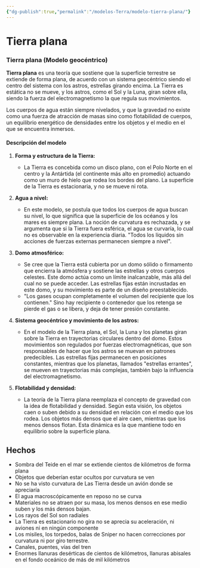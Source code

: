 ```yaml
---
{"dg-publish":true,"permalink":"/modelos-Terra/modelo-tierra-plana/"}
---
```


# Tierra plana

### Tierra plana (Modelo geocéntrico)

**Tierra plana** es una teoría que sostiene que la superficie terrestre se extiende de forma plana, de acuerdo con un sistema geocéntrico siendo el centro del sistema con los astros, estrellas girando encima. La Tierra es estática no se mueve, y los astros, como el Sol y la Luna, giran sobre ella, siendo la fuerza del electromagnetismo la que regula sus movimientos. 

Los cuerpos de agua están siempre nivelados, y que la gravedad no existe como una fuerza de atracción de masas sino como flotabilidad de cuerpos, un equilibrio energético de densidades entre los objetos y el medio en el que se encuentra inmersos.

#### Descripción del modelo

1. **Forma y estructura de la Tierra:**
   - La Tierra es concebida como un disco plano, con el Polo Norte en el centro y la Antártida (el continente más alto en promedio) actuando como un muro de hielo que rodea los bordes del plano. La superficie de la Tierra es estacionaria, y no se mueve ni rota.

2. **Agua a nivel:**
   - En este modelo, se postula que todos los cuerpos de agua buscan su nivel, lo que significa que la superficie de los océanos y los mares es siempre plana. La noción de curvatura es rechazada, y se argumenta que si la Tierra fuera esférica, el agua se curvaría, lo cual no es observable en la experiencia diaria. "Todos los líquidos sin acciones de fuerzas externas permanecen siempre a nivel".

3. **Domo atmosférico:**
   - Se cree que la Tierra está cubierta por un domo sólido o firmamento que encierra la atmósfera y sostiene las estrellas y otros cuerpos celestes. Este domo actúa como un límite inalcanzable, más allá del cual no se puede acceder. Las estrellas fijas están incrustadas en este domo, y su movimiento es parte de un diseño preestablecido. 
   - "Los gases ocupan completamente el volumen del recipiente que los contienen." Sino hay recipiente o contenedor que los retenga se pierde el gas o se libera, y deja de tener presión constante.

4. **Sistema geocéntrico y movimiento de los astros:**
   - En el modelo de la Tierra plana, el Sol, la Luna y los planetas giran sobre la Tierra en trayectorias circulares dentro del domo. Estos movimientos son regulados por fuerzas electromagnéticas, que son responsables de hacer que los astros se muevan en patrones predecibles. Las estrellas fijas permanecen en posiciones constantes, mientras que los planetas, llamados "estrellas errantes", se mueven en trayectorias más complejas, también bajo la influencia del electromagnetismo.

5. **Flotabilidad y densidad:**
   - La teoría de la Tierra plana reemplaza el concepto de gravedad con la idea de flotabilidad y densidad. Según esta visión, los objetos caen o suben debido a su densidad en relación con el medio que los rodea. Los objetos más densos que el aire caen, mientras que los menos densos flotan. Esta dinámica es la que mantiene todo en equilibrio sobre la superficie plana.

## Hechos
- Sombra del Teide en el mar se extiende cientos de kilómetros de forma plana
- Objetos que deberían estar ocultos por curvatura se ven
- No se ha visto curvatura de Las Tierra desde un avión donde se apreciaría
- El agua macroscópicamente en reposo no se curva
- Materiales no se atraen por su masa, los menos densos en ese medio suben y los más densos bajan.
- Los rayos del Sol son radiales
- La Tierra es estacionario no gira no se aprecia su aceleración, ni aviones ni en ningún componente
- Los misiles, los torpedos, balas de Sniper no hacen correcciones por curvatura ni por giro terrestre.
- Canales, puentes, vías del tren
- Enormes llanuras desérticas de cientos de kilómetros, llanuras abisales en el fondo oceánico de más de mil kilómetros